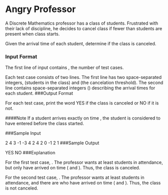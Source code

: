 ﻿# Angry Professor
A Discrete Mathematics professor has a class of  students. Frustrated with their lack of discipline, he decides to cancel class if fewer than  students are present when class starts.

Given the arrival time of each student, determine if the class is canceled.

### Input Format

The first line of input contains , the number of test cases.

Each test case consists of two lines. The first line has two space-separated integers,  (students in the class) and (the cancelation threshold). The second line contains  space-separated integers () describing the arrival times for each student.
###Output Format

For each test case, print the word YES if the class is canceled or NO if it is not.

####Note 
If a student arrives exactly on time , the student is considered to have entered before the class started.

###Sample Input

2
4 3
-1 -3 4 2
4 2
0 -1 2 1
###Sample Output

YES
NO
###Explanation

For the first test case, . The professor wants at least  students in attendance, but only  have arrived on time ( and ). Thus, the class is canceled.

For the second test case, . The professor wants at least  students in attendance, and there are  who have arrived on time ( and ). Thus, the class is not canceled.